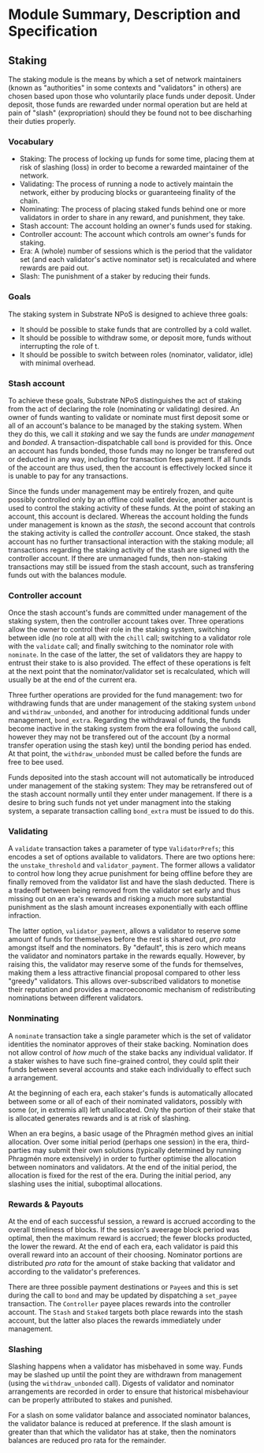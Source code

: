 # Module Summary, Description and Specification

## Staking

The staking module is the means by which a set of network maintainers (known as "authorities" in some contexts and "validators" in others) are chosen based upon those who voluntarily place funds under deposit. Under deposit, those funds are rewarded under normal operation but are held at pain of "slash" (expropriation) should they be found not to bee discharhing their duties properly.

### Vocabulary

- Staking: The process of locking up funds for some time, placing them at risk of slashing (loss) in order to become a rewarded maintainer of the network.
- Validating: The process of running a node to actively maintain the network, either by producing blocks or guaranteeing finality of the chain.
- Nominating: The process of placing staked funds behind one or more validators in order to share in any reward, and punishment, they take.
- Stash account: The account holding an owner's funds used for staking.
- Controller account: The account which controls am owner's funds for staking.
- Era: A (whole) number of sessions which is the period that the validator set (and each validator's active nominator set) is recalculated and where rewards are paid out.
- Slash: The punishment of a staker by reducing their funds.

### Goals

The staking system in Substrate NPoS is designed to achieve three goals:
- It should be possible to stake funds that are controlled by a cold wallet.
- It should be possible to withdraw some, or deposit more, funds without interrupting  the role of t.
- It should be possible to switch between roles (nominator, validator, idle) with minimal overhead.

### Stash account

To achieve these goals, Substrate NPoS distinguishes the act of staking from the act of declaring the role (nominating or validating) desired. An owner of funds wanting to validate or nominate must first deposit some or all of an account's balance to be managed by the staking system. When they do this, we call it *staking* and we say the funds are *under management* and *bonded*. A transaction-dispatchable call `bond` is provided for this. Once an account has funds bonded, those funds may no longer be transfered out or deducted in any way, including for transaction fees payment. If all funds of the account are thus used, then the account is effectively locked since it is unable to pay for any transactions.

Since the funds under management may be entirely frozen, and quite possibly controlled only by an offline cold wallet device, another account is used to control the staking activity of these funds. At the point of staking an account, this account is declared. Whereas the account holding the funds under management is known as the *stash*, the second account that controls the staking activity is called the *controller* account. Once staked, the stash account has no further transactional interaction with the staking module; all transactions regarding the staking activity of the stash are signed with the controller account. If there are unmanaged funds, then non-staking transactions may still be issued from the stash account, such as transfering funds out with the balances module.

### Controller account

Once the stash account's funds are committed under management of the staking system, then the controller account takes over. Three operations allow the owner to control their role in the staking system, switching between idle (no role at all) with the `chill` call; switching to a validator role with the `validate` call; and finally switching to the nominator role with `nominate`. In the case of the latter, the set of validators they are happy to entrust their stake to is also provided. The effect of these operations is felt at the next point that the nominator/validator set is recalculated, which will usually be at the end of the current era.

Three further operations are provided for the fund management: two for withdrawing funds that are under management of the staking system `unbond` and `withdraw_unbonded`, and another for introducing additional funds under management, `bond_extra`. Regarding the withdrawal of funds, the funds become inactive in the staking system from the era following the `unbond` call, however they may not be transfered out of the account (by a normal transfer operation using the stash key) until the bonding period has ended. At that point, the `withdraw_unbonded` must be called before the funds are free to bee used.

Funds deposited into the stash account will not automatically be introduced under management of the staking system: They may be retransfered out of the stash account normally until they enter under management. If there is a desire to bring such funds not yet under managment into the staking system, a separate transaction calling `bond_extra` must be issued to do this.

### Validating

A `validate` transaction takes a parameter of type `ValidatorPrefs`; this encodes a set of options available to validators. There are two options here: the `unstake_threshold` and `validator_payment`. The former allows a validator to control how long they acrue punishment for being offline before they are finally removed from the validator list and have the slash deducted. There is a tradeoff between being removed from the validator set early and thus missing out on an era's rewards and risking a much more substantial punishment as the slash amount increases exponentially with each offline infraction.

The latter option, `validator_payment`, allows a validator to reserve some amount of funds for themselves before the rest is shared out, *pro rata* amongst itself and the nominators. By "default", this is zero which means the validator and nominators partake in the rewards equally. However, by raising this, the validator may reserve some of the funds for themselves, making them a less attractive financial proposal compared to other less "greedy" validators. This allows over-subscribed validators to monetise their reputation and provides a macroeconomic mechanism of redistributing nominations between different validators.

### Nonminating

A `nominate` transaction take a single parameter which is the set of validator identities the nominator approves of their stake backing. Nomination does not allow control of *how much* of the stake backs any individual validator. If a staker wishes to have such fine-grained control, they could split their funds between several accounts and stake each individually to effect such a arrangement.

At the beginning of each era, each staker's funds is automatically allocated between some or all of each of their nominated validators, possibly with some (or, in extremis all) left unallocated. Only the portion of their stake that is allocated generates rewards and is at risk of slashing.

When an era begins, a basic usage of the Phragmén method gives an initial allocation. Over some initial period (perhaps one session) in the era, third-parties may submit their own solutions (typically determined by running Phragmén more extensively) in order to further optimise the allocation between nominators and validators. At the end of the initial period, the allocation is fixed for the rest of the era. During the initial period, any slashing uses the initial, suboptimal allocations.

### Rewards & Payouts

At the end of each successful session, a reward is accrued according to the overall timeliness of blocks. If the session's aveerage block period was optimal, then the maximum reward is accrued; the fewer blocks producted, the lower the reward. At the end of each era, each validator is paid this overall reward into an account of their choosing. Nominator portions are distributed *pro rata* for the amount of stake backing that validator and according to the validator's preferences.

There are three possible payment destinations or `Payee`s and this is set during the call to `bond` and may be updated by dispatching a `set_payee` transaction. The `Controller` payee places rewards into the controller account. The `Stash` and `Staked` targets both place rewards into the stash account, but the latter also places the rewards immediately under management. 

### Slashing

Slashing happens when a validator has misbehaved in some way. Funds may be slashed up until the point they are withdrawn from management (using the `withdraw_unbonded` call). Digests of validator and nominator arrangements are recorded in order to ensure that historical misbehaviour can be properly attributed to stakes and punished.

For a slash on some validator balance and associated nominator balances, the validator balance is reduced at preference. If the slash amount is greater than that which the validator has at stake, then the nominators balances are reduced pro rata for the remainder.